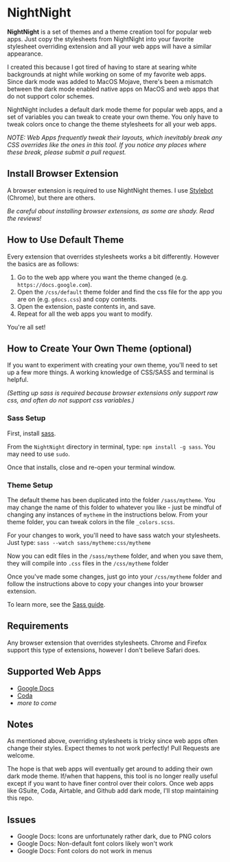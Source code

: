 # NightNight
**NightNight** is a set of themes and a theme creation tool for popular web apps. Just copy the stylesheets from NightNight into your favorite stylesheet overriding extension and all your web apps will have a similar appearance.

I created this because I got tired of having to stare at searing white backgrounds at night while working on some of my favorite web apps. Since dark mode was added to MacOS Mojave, there's been a mismatch between the dark mode enabled native apps on MacOS and web apps that do not support color schemes.

NightNight includes a default dark mode theme for popular web apps, and a set of variables you can tweak to create your own theme. You only have to tweak colors once to change the theme stylesheets for all your web apps.

*NOTE: Web Apps frequently tweak their layouts, which inevitably break any CSS overrides like the ones in this tool. If you notice any places where these break, please submit a pull request.*

## Install Browser Extension
A browser extension is required to use NightNight themes. I use [Stylebot](https://chrome.google.com/webstore/detail/stylebot/oiaejidbmkiecgbjeifoejpgmdaleoha) (Chrome), but there are others.

*Be careful about installing browser extensions, as some are shady. Read the reviews!*

## How to Use Default Theme
Every extension that overrides stylesheets works a bit differently. However the basics are as follows:

1. Go to the web app where you want the theme changed (e.g. `https://docs.google.com`).
2. Open the `/css/default` theme folder and find the css file for the app you are on (e.g. `gdocs.css`) and copy contents.
3. Open the extension, paste contents in, and save.
4. Repeat for all the web apps you want to modify.

You're all set!

## How to Create Your Own Theme (optional)
If you want to experiment with creating your own theme, you'll need to set up a few more things. A working knowledge of CSS/SASS and terminal is helpful.

*(Setting up sass is required because browser extensions only support raw css,
  and often do not support css variables.)*

### Sass Setup
First, install [sass](https://sass-lang.com/install).

From the `NightNight` directory in terminal, type:
`npm install -g sass`. You may need to use `sudo`.

Once that installs, close and re-open your terminal window.

### Theme Setup
The default theme has been duplicated into the folder `/sass/mytheme`. You may
change the name of this folder to whatever you like - just be mindful of changing
any instances of `mytheme` in the instructions below. From your theme folder, you
can tweak colors in the file `_colors.scss`.

For your changes to work, you'll need to have sass watch your stylesheets. Just type:
`sass --watch sass/mytheme:css/mytheme`

Now you can edit files in the `/sass/mytheme` folder, and when you save them,
they will compile into `.css` files in the `/css/mytheme` folder

Once you've made some changes, just go into your `/css/mytheme` folder and follow
the instructions above to copy your changes into your browser extension.

To learn more, see the [Sass guide](https://sass-lang.com/guide).

## Requirements
Any browser extension that overrides stylesheets. Chrome and Firefox support this type of extensions, however I don't believe Safari does.

## Supported Web Apps
* [Google Docs](https://docs.google.com)
* [Coda](https://coda.io)
* *more to come*

## Notes
As mentioned above, overriding stylesheets is tricky since web apps often change their styles. Expect themes to not work perfectly! Pull Requests are welcome.

The hope is that web apps will eventually get around to adding their own dark mode theme. If/when that happens, this tool is no longer really useful except if you want to have finer control over their colors. Once web apps like GSuite, Coda, Airtable, and Github add dark mode, I'll stop maintaining this repo.

## Issues
* Google Docs: Icons are unfortunately rather dark, due to PNG colors
* Google Docs: Non-default font colors likely won't work
* Google Docs: Font colors do not work in menus
